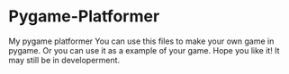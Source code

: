 # Pygame-Platformer
My pygame platformer
You can use this files to make your own game in pygame.
Or you can use it as a example of your game.
Hope you like it!
It may still be in developerment.
